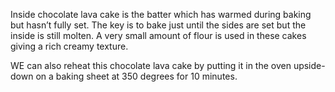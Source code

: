 Inside chocolate lava cake is the batter which has warmed during baking but hasn’t fully set. The key is to bake just until the sides are set but the inside is still molten. A very small amount of flour is used in these cakes giving a rich creamy texture.

WE can also reheat this chocolate lava cake by putting it in the oven upside-down on a baking sheet at 350 degrees for 10 minutes.